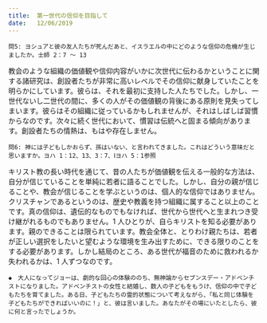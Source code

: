 ```yaml
---
title:  第一世代の信仰を目指して
date:   12/06/2019
---
```


`問5: ヨシュアと彼の友人たちが死んだあと、イスラエルの中にどのような信仰の危機が生じましたか。士師 2：7 ～ 13`

教会のような組織の価値観や信仰内容がいかに次世代に伝わるかということに関する諸研究は、創設者たちが非常に高いレベルでその信仰に献身していたことを明らかにしています。彼らは、それを最初に支持した人たちでした。しかし、一世代ないし二世代の間に、多くの人がその価値観の背後にある原則を見失ってしまいます。彼らはその組織に従っているかもしれませんが、それはしばしば習慣からなのです。次々に続く世代において、慣習は伝統へと固まる傾向があります。創設者たちの情熱は、もはや存在しません。

`問6: 神には子どもしかおらず、孫はいない、と言われてきました。これはどういう意味だと思いますか。ヨハ 1：12、13、3：7、Ⅰヨハ 5：1参照`

キリスト教の長い時代を通じて、昔の人たちが価値観を伝える一般的な方法は、自分が信じていることを単純に若者に語ることでした。しかし、自分の親が信じることや、教会が信じることを学ぶというのは、個人的な信仰ではありません。クリスチャンであるというのは、歴史や教義を持つ組織に属すること以上のことです。真の信仰は、遺伝的なものでもなければ、世代から世代へと生まれつき受け継がれるものでもありません。1 人ひとりが、自らキリストを知る必要があります。親のできることは限られています。教会全体と、とりわけ親たちは、若者が正しい選択をしたいと望むような環境を生み出すために、できる限りのことをする必要があります。しかし結局のところ、ある世代が福音のために救われるか失われるかは、1 人ずつなのです。

`◆　大人になってジョーは、劇的な回心の体験ののち、無神論からセブンスデー・アドベンチストになりました。アドベンチストの女性と結婚し、数人の子どもをもうけ、信仰の中で子どもたちを育てました。ある日、子どもたちの霊的状態について考えながら、「私と同じ体験を子どもたちができればいいのに！」と、彼は言いました。あなたがその場にいたとしたら、彼に何と言ったでしょうか。`